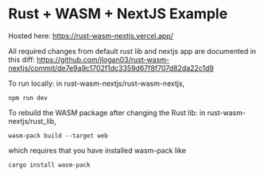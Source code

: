 # Rust + WASM + NextJS Example

Hosted here: https://rust-wasm-nextjs.vercel.app/

All required changes from default rust lib and nextjs app are documented in this diff:
https://github.com/jlogan03/rust-wasm-nextjs/commit/de7e9a9c1702f1dc3359d67f8f707d82da22c1d9

To run locally:
in rust-wasm-nextjs/rust-wasm-nextjs,

```
npm run dev
```

To rebuild the WASM package after changing the Rust lib:
in rust-wasm-nextjs/rust_lib,

```
wasm-pack build --target web
```

which requires that you have installed wasm-pack like

```
cargo install wasm-pack
```
